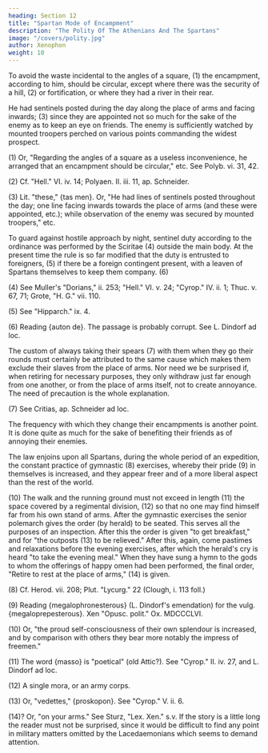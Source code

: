 ```yaml
---
heading: Section 12
title: "Spartan Mode of Encampment"
description: "The Polity Of The Athenians And The Spartans"
image: "/covers/polity.jpg"
author: Xenophon
weight: 10
---
```



<!-- I will now speak of the mode of encampment sanctioned by the regulation of Lycurgus.  -->

To avoid the waste incidental to the angles of a square, (1) the encampment, according to him, should be circular, except where there was the security of a hill, (2) or fortification, or where they had a river in their rear. 

He had sentinels posted during the day along the place of arms and facing inwards; (3) since they are appointed not so much for the sake of the enemy as to keep an eye on friends. The enemy is sufficiently watched by mounted troopers perched on various points commanding the widest prospect.

 (1) Or, "Regarding the angles of a square as a useless inconvenience,
    he arranged that an encampment should be circular," etc. See
    Polyb. vi. 31, 42.

 (2) Cf. "Hell." VI. iv. 14; Polyaen. II. iii. 11, ap. Schneider.

 (3) Lit. "these," {tas men}. Or, "He had lines of sentinels posted
    throughout the day; one line facing inwards towards the place of
    arms (and these were appointed, etc.); while observation of the
    enemy was secured by mounted troopers," etc.

To guard against hostile approach by night, sentinel duty according to the ordinance was performed by the Sciritae (4) outside the main body. At the present time the rule is so far modified that the duty is entrusted to foreigners, (5) if there be a foreign contingent present, with a leaven of Spartans themselves to keep them company. (6)

 (4) See Muller's "Dorians," ii. 253; "Hell." VI. v. 24; "Cyrop." IV.
    ii. 1; Thuc. v. 67, 71; Grote, "H. G." vii. 110.

 (5) See "Hipparch." ix. 4.

 (6) Reading {auton de}. The passage is probably corrupt. See L.
    Dindorf ad loc.

The custom of always taking their spears (7) with them when they go their rounds must certainly be attributed to the same cause which makes them exclude their slaves from the place of arms. Nor need we be surprised if, when retiring for necessary purposes, they only withdraw just far enough from one another, or from the place of arms itself, not to create annoyance. The need of precaution is the whole explanation.

 (7) See Critias, ap. Schneider ad loc.

The frequency with which they change their encampments is another point. It is done quite as much for the sake of benefiting their friends as of annoying their enemies.

The law enjoins upon all Spartans, during the whole period of an expedition, the constant practice of gymnastic (8) exercises, whereby their pride (9) in themselves is increased, and they appear freer and of a more liberal aspect than the rest of the world. 

(10) The walk and the running ground must not exceed in length (11) the space covered by a regimental division, (12) so that no one may find himself far from his own stand of arms. After the gymnastic exercises the senior polemarch gives the order (by herald) to be seated. This serves all the purposes of an inspection. After this the order is given "to get breakfast," and for "the outposts (13) to be relieved." After this, again, come pastimes and relaxations before the evening exercises, after which the herald's cry is heard "to take the evening meal." When they have sung a hymn to the gods to whom the offerings of happy omen had been performed, the final order, "Retire to rest at the place of arms," (14) is given.

 (8) Cf. Herod. vii. 208; Plut. "Lycurg." 22 (Clough, i. 113 foll.)

 (9) Reading {megalophronesterous} (L. Dindorf's emendation) for the
    vulg. {megaloprepesterous}. Xen "Opusc. polit." Ox. MDCCCLVI.

 (10) Or, "the proud self-consciousness of their own splendour is
    increased, and by comparison with others they bear more notably
    the impress of freemen."

 (11) The word {masso} is "poetical" (old Attic?). See "Cyrop." II. iv.
    27, and L. Dindorf ad loc.

 (12) A single mora, or an army corps.

 (13) Or, "vedettes," {proskopon}. See "Cyrop." V. ii. 6.

 (14)? Or, "on your arms." See Sturz, "Lex. Xen." s.v.
If the story is a little long the reader must not be surprised, since it would be difficult to find any point in military matters omitted by the Lacedaemonians which seems to demand attention.

